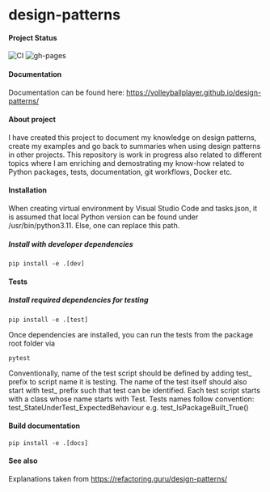 # design-patterns

#### Project Status

![CI](https://github.com/VolleyballPlayer/design-patterns/actions/workflows/ci.yml/badge.svg)
![gh-pages](https://github.com/VolleyballPlayer/design-patterns/actions/workflows/gh-pages.yml/badge.svg)

#### Documentation

Documentation can be found here: https://volleyballplayer.github.io/design-patterns/

#### About project

I have created this project to document my knowledge on design patterns, create my examples and go back to summaries when using design patterns in other projects. This repository is work in progress also related to different topics where I am enriching and demostrating my know-how related to Python packages, tests, documentation, git workflows, Docker etc.

#### Installation

When creating virtual environment by Visual Studio Code and tasks.json, it is assumed that local Python version can be found under /usr/bin/python3.11. Else, one can replace this path.

##### Install with developer dependencies

``` shell
pip install -e .[dev]
```

#### Tests

##### Install required dependencies for testing

``` shell
pip install -e .[test]
```

Once dependencies are installed, you can run the tests from the package root folder via

``` shell
pytest
```

Conventionally, name of the test script should be defined by adding test_ prefix to script name it is testing. The name of the test itself should also start with test_ prefix such that test can be identified. Each test script starts with a class whose name starts with Test. Tests names follow convention: test_StateUnderTest_ExpectedBehaviour e.g. test_IsPackageBuilt_True()

#### Build documentation

``` shell
pip install -e .[docs]
```

#### See also

Explanations taken from https://refactoring.guru/design-patterns/
